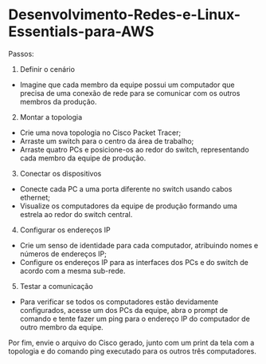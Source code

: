 # Desenvolvimento-Redes-e-Linux-Essentials-para-AWS

Passos:
1. Definir o cenário
- Imagine que cada membro da equipe possui um computador que precisa de uma conexão de rede para se comunicar com os outros membros da produção.

2. Montar a topologia
- Crie uma nova topologia no Cisco Packet Tracer; 
- Arraste um switch para o centro da área de trabalho; 
- Arraste quatro PCs e posicione-os ao redor do switch, representando cada membro da equipe de produção.

3. Conectar os dispositivos
- Conecte cada PC a uma porta diferente no switch usando cabos ethernet;
- Visualize os computadores da equipe de produção formando uma estrela ao redor do switch central.

4. Configurar os endereços IP
- Crie um senso de identidade para cada computador, atribuindo nomes e números de endereços IP;
- Configure os endereços IP para as interfaces dos PCs e do switch de acordo com a mesma sub-rede.

5. Testar a comunicação
- Para verificar se todos os computadores estão devidamente configurados, acesse um dos PCs da equipe, abra o prompt de comando e tente fazer um ping para o endereço IP do computador de outro membro da equipe.

Por fim, envie o arquivo do Cisco gerado, junto com um print da tela com a topologia e do comando ping executado para os outros três computadores.
